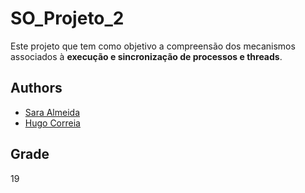 # SO_Projeto_2

Este projeto que tem como objetivo a compreensão dos mecanismos associados à **execução e sincronização de processos e threads**. 

## Authors

* [Sara Almeida](https://github.com/SardinhaAlmeida)
* [Hugo Correia](https://github.com/MrLoydHD)

## Grade 
19
